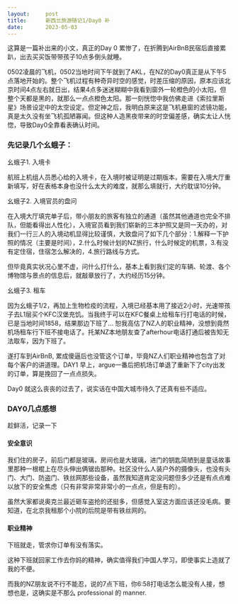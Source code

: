 ```yaml
---
layout:     post
title:      新西兰旅游随记1/Day0 补
date:       2023-05-03
---
```



这算是一篇补出来的小文，真正的Day 0 累惨了，在折腾到AirBnB民宿后直接累趴，出去买买饭带带孩子10点多倒头就睡。

0502凌晨的飞机，0502当地时间下午就到了AKL，在NZ的Day0真正是从下午5点落地开始的。整个飞机过程有种奇异时空的感觉，时差压缩的原因，原本应该北京时间4点左右就日出，结果4点多迷迷糊糊中我看到窗外一轮橙色的小太阳，但整个天都是黑的，就那么一点点橙色太阳。那一刻恍惚中我仿佛走进《索拉里斯星》场景设定中的太空设定。但定神之后，我明白原来这是飞机悬窗的滤镜功能，真是太久没有坐飞机孤陋寡闻。但这种人造黑夜带来的时空偏差感，确实太让人恍惚，导致Day0全靠看表确认时间。

### 先记录几个幺蛾子：

幺蛾子1. 入境卡

航班上机组人员悉心给的入境卡，在入境时被证明是过期版本，需要在入境大厅重新填写，好在表格本身也没什么太大的难度，就那么填就行，大约耽误10分钟。

幺蛾子2. 入境官员的盘问

在入境大厅填完单子后，带小朋友的旅客有独立的通道（虽然其他通道也完全不排队，但能看得出人性化），入境官员看到我们崭新的三本护照又是同一天办的，对我们一行三人的入境动机显得比较谨慎，大致盘问了如下几个部分：1.解释一下护照的情况（主要是时间），2.什么时候计划的NZ旅行，什么时候定的机票，3.有没有定住宿，住宿怎么解决的，4.旅行路线与方式。

但毕竟真实状况心里不虚，问什么打什么，基本上看到我们定的车辆、轮渡、各个博物馆与景点的信息后，就敲章放行了，大约经历15分钟。

幺蛾子3. 租车

因为幺蛾子1/2，再加上生物检疫的流程，入境已经基本用了接近2小时，光速带孩子去L1层买个KFC汉堡充饥。当我终于可以在KFC餐桌上给租车行打电话的时候，已是当地时间1858，结果那边下班了... 恕我高估了NZ人的职业精神，没想到竟然机场租车行下班不接电话了。托某NZ本地朋友查了afterhour电话打通后被告知无法取车，因为下班了。

遂打车到AirBnB, 累成傻逼后也没管这个订单，毕竟NZ人们职业精神也包含了对每个客户的讲道理。DAY1 早上，argue一番后把机场订单退了重新下了city出发的订单，算是挽回了一点点损失。

Day0 就这么丧丧的过去了，说实话在中国大城市待久了还真有些不适应。

### DAY0几点感想

趁鲜活，记录一下

#### 安全意识

我们住的房子，前后门都是玻璃，房间也是大玻璃，进门的钥匙简陋到是童话故事里那种一根棍上在尽头伸出俩锯齿那种。社区没什么人装户外的摄像头，也没有头门、大门、防盗门、铁丝网那些设备，虽然我知道肯定没问题但多少还是有点点难以放下的安全焦虑（只有非常非常非常小的一点点，但是有的）。

虽然大家都说奥克兰最近砸车盗抢的还挺多，但感觉入室这方面应该还没毛病。要知道，在北京我租那个小院的后院是带有铁丝网的。

#### 职业精神

下班就走，管求你订单有没有落实。

这种下班就回家工作去你妈的精神，确实值得我们中国人学习，即使事实上造就了我的不便。

而我的NZ朋友说不行不能忍，说的7点下班，你6:58打电话怎么能没有人接，想想也是，这确实是不那么 professional 的 manner.
